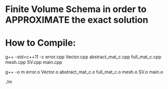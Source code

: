 # Finite Volume Schema in order to APPROXIMATE the exact solution

# How to Compile:


g++ -std=c++11 -c error.cpp Vector.cpp abstract_mat_c.cpp full_mat_c.cpp mesh.cpp SV.cpp main.cpp

g++ -o m error.o Vector.o abstract_mat_c.o full_mat_c.o mesh.o SV.o main.o

./m
